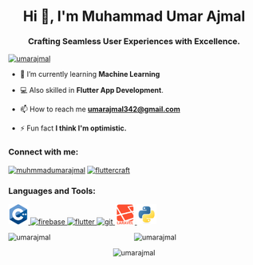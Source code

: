 <h1 align="center">Hi 👋, I'm Muhammad Umar Ajmal</h1>
<h3 align="center">Crafting Seamless User Experiences with Excellence.</h3>

<p align="left"> <a href="https://github.com/ryo-ma/github-profile-trophy"><img src="https://github-profile-trophy.vercel.app/?username=umarajmal" alt="umarajmal" /></a> </p>

- 🌱 I’m currently learning **Machine Learning**

- 💻 Also skilled in **Flutter App Development**.

- 📫 How to reach me **umarajmal342@gmail.com**

- ⚡ Fun fact **I think I'm optimistic.**

<h3 align="left">Connect with me:</h3>
<p align="left">
  <a href="https://linkedin.com/in/muhmmadumarajmal" target="_blank"><img align="center" src="https://raw.githubusercontent.com/rahuldkjain/github-profile-readme-generator/master/src/images/icons/Social/linked-in-alt.svg" alt="muhmmadumarajmal" height="30" width="40" /></a>
  <a href="https://www.youtube.com/c/fluttercraft" target="_blank"><img align="center" src="https://raw.githubusercontent.com/rahuldkjain/github-profile-readme-generator/master/src/images/icons/Social/youtube.svg" alt="fluttercraft" height="30" width="40" /></a>
</p>

<h3 align="left">Languages and Tools:</h3>
<p align="left">
  <a href="https://www.w3schools.com/cpp/" target="_blank" rel="noreferrer"> <img src="https://raw.githubusercontent.com/devicons/devicon/master/icons/cplusplus/cplusplus-original.svg" alt="cplusplus" width="40" height="40"/> </a>
  <a href="https://firebase.google.com/" target="_blank" rel="noreferrer"> <img src="https://www.vectorlogo.zone/logos/firebase/firebase-icon.svg" alt="firebase" width="40" height="40"/> </a>
  <a href="https://flutter.dev" target="_blank" rel="noreferrer"> <img src="https://www.vectorlogo.zone/logos/flutterio/flutterio-icon.svg" alt="flutter" width="40" height="40"/> </a>
  <a href="https://git-scm.com/" target="_blank" rel="noreferrer"> <img src="https://www.vectorlogo.zone/logos/git-scm/git-scm-icon.svg" alt="git" width="40" height="40"/> </a>
  <a href="https://laravel.com/" target="_blank" rel="noreferrer"> <img src="https://raw.githubusercontent.com/devicons/devicon/master/icons/laravel/laravel-plain-wordmark.svg" alt="laravel" width="40" height="40"/> </a>
  <a href="https://www.python.org" target="_blank" rel="noreferrer"> <img src="https://raw.githubusercontent.com/devicons/devicon/master/icons/python/python-original.svg" alt="python" width="40" height="40"/> </a>
</p>

<p align="center">
  <img align="left" src="https://github-readme-stats.vercel.app/api/top-langs/?username=umarajmal&layout=compact&langs_count=10&theme=dark" alt="umarajmal" />
</p>

<p align="center">
  <img src="https://github-readme-stats.vercel.app/api?username=umarajmal&show_icons=true&theme=dark" alt="umarajmal" />
</p>

<p align="center">
  <img src="https://github-readme-streak-stats.herokuapp.com/?user=umarajmal&theme=dark" alt="umarajmal" />
</p>
